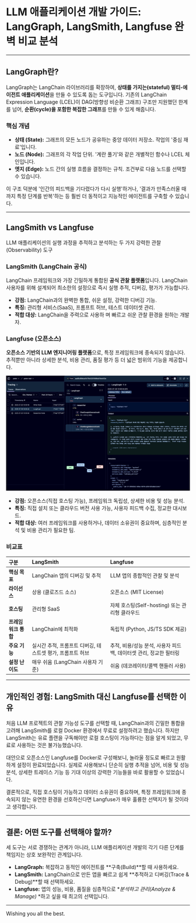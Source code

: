 # LLM 애플리케이션 개발 가이드: LangGraph, LangSmith, Langfuse 완벽 비교 분석

---
 
## LangGraph란?

LangGraph는 LangChain 라이브러리를 확장하여, **상태를 가지는(stateful) 멀티-에이전트 애플리케이션**을 만들 수 있도록 돕는 도구입니다. 기존의 LangChain Expression Language (LCEL)이 DAG(방향성 비순환 그래프) 구조만 지원했던 한계를 넘어, **순환(cycle)을 포함한 복잡한 그래프**를 만들 수 있게 해줍니다.

### 핵심 개념 
*   **상태 (State):** 그래프의 모든 노드가 공유하는 중앙 데이터 저장소. 작업의 '중심 재료'입니다.
*   **노드 (Node):** 그래프의 각 작업 단위. '계란  풀기'와 같은 개별적인 함수나 LCEL 체인입니다.
*   **엣지 (Edge):** 노드 간의 실행 흐름을 결정하는 규칙. 조건부로 다음 노드를 선택할 수 있습니다.

이 구조 덕분에 '인간의 피드백을 기다렸다가 다시 실행'하거나, '결과가 만족스러울 때까지 특정 단계를 반복'하는 등 훨씬 더 동적이고 지능적인 에이전트를 구축할 수 있습니다. 

---  
 
## LangSmith vs Langfuse

LLM 애플리케이션의 실행 과정을 추적하고 분석하는 두 가지 강력한 관찰(Observability) 도구

### LangSmith (LangChain 공식)
LangChain 프레임워크와 가장 긴밀하게 통합된 **공식 관찰 플랫폼**입니다. LangChain 사용자를 위해 설계되어 최소한의 설정으로 즉시 실행 추적, 디버깅, 평가가 가능합니다.

*   **강점:** LangChain과의 완벽한 통합, 쉬운 설정, 강력한 디버깅 기능.
*   **특징:** 관리형 서비스(SaaS), 프롬프트 허브, 테스트 데이터셋 관리.
*   **적합 대상:** LangChain을 주력으로 사용하 며 빠르고 쉬운 관찰 환경을 원하는 개발자.

### Langfuse (오픈소스)
**오픈소스 기반의 LLM 엔지니어링 플랫폼**으로, 특정 프레임워크에 종속되지 않습니다. 추적뿐만 아니라 상세한 분석, 비용 관리, 품질 평가 등 더 넓은 범위의 기능을 제공합니다.

![Langfuse UI](https://github.com/jae-choi/news/blob/main/Langfuse.jpg?raw=true)

*   **강점:** 오픈소스(직접 호스팅 가능), 프레임워크 독립성, 상세한 비용 및 성능 분석.
*   **특징:** 직접 설치 또는 클라우드 버전 사용 가능, 사용자 피드백 수집, 정교한 대시보드.
*   **적합 대상:** 여러 프레임워크를 사용하거나, 데이터 소유권이 중요하며, 심층적인 분석 및 비용 관리가 필요한 팀.

### 비교표

| 구분 | LangSmith | Langfuse |
| :--- | :--- | :--- |
| **핵심 목표** | LangChain 앱의 디버깅 및 추적 | LLM 앱의 종합적인 관찰 및 분석 |
| **라이선스** | 상용 (클로즈드 소스) | 오픈소스 (MIT License) |
| **호스팅** | 관리형 SaaS | 자체 호스팅(Self-hosting) 또는 관리형 클라우드 |
| **프레임워크 통합** | LangChain에 최적화 | 독립적 (Python, JS/TS SDK 제공) |
| **주요 기능** | 실시간 추적, 프롬프트 디버깅, 테스트셋 평가, 프롬프트 허브 | 추적, 비용/성능 분석, 사용자 피드백, 데이터셋 관리, 정교한 필터링 |
| **설정 난이도** | 매우 쉬움 (LangChain 사용자 기준) | 쉬움 (데코레이터/콜백 핸들러 사용) |

---

## 개인적인 경험: LangSmith 대신 Langfuse를 선택한 이유

처음 LLM 프로젝트의 관찰 가능성 도구를 선택할 때, LangChain과의 긴밀한 통합을 고려해 LangSmith를 로컬 Docker 환경에서 무료로 설정하려고 했습니다. 하지만 LangSmith는 유료 플랜을 구독해야만 로컬 호스팅이 가능하다는 점을 알게 되었고, 무료로 사용하는 것은 불가능했습니다.

대안으로 오픈소스인 Langfuse를 Docker로 구성해보니, 놀라울 정도로 빠르고 원활하게 설정이 완료되었습니다. 실제로 사용해보니 단순히 실행 추적을 넘어, 비용 및 성능 분석, 상세한 트레이스 기능 등 기대 이상의 강력한 기능들을 바로 활용할 수 있었습니다.

결론적으로, 직접 호스팅이 가능하고 데이터 소유권이 중요하며, 특정 프레임워크에 종속되지 않는 유연한 환경을 선호하신다면 Langfuse가 매우 훌륭한 선택지가 될 것이라고 생각합니다.

---

## 결론: 어떤 도구를 선택해야 할까?

세 도구는 서로 경쟁하는 관계가 아니라, LLM 애플리케이션 개발의 각기 다른 단계를 책임지는 상호 보완적인 관계입니다.

*   **LangGraph:** 복잡하고 동적인 에이전트를 **구축(Build)**할 때 사용하세요.
*   **LangSmith:** LangChain으로 만든 앱을 빠르고 쉽게 **추적하고 디버깅(Trace & Debug)**할 때 선택하세요.
*   **Langfuse:** 앱의 성능, 비용, 품질을 심층적으로 **분석하고 관리(Analyze & Manage)* *하고 싶을 때 최고의 선택입니다.

---
Wishing you all the best.
